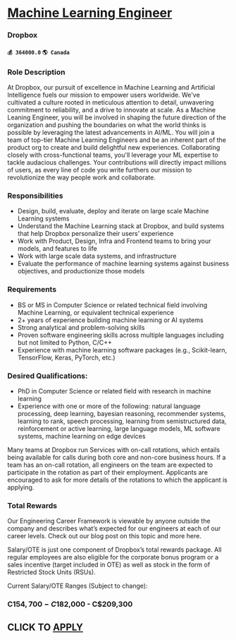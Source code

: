 # [Machine Learning Engineer](https://www.remotewlb.com/apply/machine-learning-engineer-85607)  
### Dropbox  
#### `💰 364000.0` `🌎 Canada`  

### Role Description

At Dropbox, our pursuit of excellence in Machine Learning and Artificial Intelligence fuels our mission to empower users worldwide. We've cultivated a culture rooted in meticulous attention to detail, unwavering commitment to reliability, and a drive to innovate at scale. As a Machine Leaning Engineer, you will be involved in shaping the future direction of the organization and pushing the boundaries on what the world thinks is possible by leveraging the latest advancements in AI/ML. You will join a team of top-tier Machine Learning Engineers and be an inherent part of the product org to create and build delightful new experiences. Collaborating closely with cross-functional teams, you'll leverage your ML expertise to tackle audacious challenges. Your contributions will directly impact millions of users, as every line of code you write furthers our mission to revolutionize the way people work and collaborate.

### Responsibilities

  * Design, build, evaluate, deploy and iterate on large scale Machine Learning systems
  * Understand the Machine Learning stack at Dropbox, and build systems that help Dropbox personalize their users’ experience
  * Work with Product, Design, Infra and Frontend teams to bring your models, and features to life
  * Work with large scale data systems, and infrastructure
  * Evaluate the performance of machine learning systems against business objectives, and productionize those models

### Requirements

  * BS or MS in Computer Science or related technical field involving Machine Learning, or equivalent technical experience
  * 2+ years of experience building machine learning or AI systems
  * Strong analytical and problem-solving skills
  * Proven software engineering skills across multiple languages including but not limited to Python, C/C++
  * Experience with machine learning software packages (e.g., Scikit-learn, TensorFlow, Keras, PyTorch, etc.)

### Desired Qualifications:

  * PhD in Computer Science or related field with research in machine learning
  * Experience with one or more of the following: natural language processing, deep learning, bayesian reasoning, recommender systems, learning to rank, speech processing, learning from semistructured data, reinforcement or active learning, large language models, ML software systems, machine learning on edge devices

Many teams at Dropbox run Services with on-call rotations, which entails being available for calls during both core and non-core business hours. If a team has an on-call rotation, all engineers on the team are expected to participate in the rotation as part of their employment. Applicants are encouraged to ask for more details of the rotations to which the applicant is applying.

###  **Total Rewards**

Our Engineering Career Framework is viewable by anyone outside the company and describes what’s expected for our engineers at each of our career levels. Check out our blog post on this topic and more here.

Salary/OTE is just one component of Dropbox’s total rewards package. All regular employees are also eligible for the corporate bonus program or a sales incentive (target included in OTE) as well as stock in the form of Restricted Stock Units (RSUs).

Current Salary/OTE Ranges (Subject to change):

### C$154,700 - C$182,000 - C$209,300

  
## CLICK TO [APPLY](https://www.remotewlb.com/apply/machine-learning-engineer-85607)


